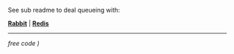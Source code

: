 See sub readme to deal queueing with:

[**Rabbit**](./Rabbitmq/Readme.md#Install) | [**Redis**](Redis/Readme.md#Install)

---
_free code )_